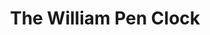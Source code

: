 ---
pid: LS141
title: The William Pen Clock
location_transcription: Art Museum
zipcode: NJ08106
outside_phl: Audubon NJ
neighborhood: 
age: '10'
age_range: 6-13
instagram: 
image_file_name: LS_141.jpg
proposal_transcription: 
topic: History,Philadelphia
topic_summary: 0, 0
type: Building
keywords_other: 
credit: Marien
image_labels: building with a clock face on it
twitter: 
facebook: 
permalink: "/monuments/ls141/"
layout: item-page
---
